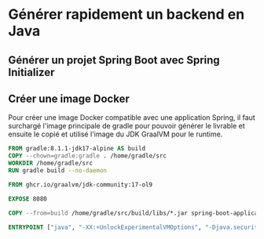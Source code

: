 # Générer rapidement un backend en Java

## Générer un projet Spring Boot avec Spring Initializer

## Créer une image Docker

Pour créer une image Docker compatible avec une application Spring, il faut surchargé l'image principale de gradle pour pouvoir générer le livrable et ensuite le copié et utilisé l'image du JDK GraalVM pour le runtime.

```dockerfile
FROM gradle:8.1.1-jdk17-alpine AS build
COPY --chown=gradle:gradle . /home/gradle/src
WORKDIR /home/gradle/src
RUN gradle build --no-daemon

FROM ghcr.io/graalvm/jdk-community:17-ol9

EXPOSE 8080

COPY --from=build /home/gradle/src/build/libs/*.jar spring-boot-application.jar

ENTRYPOINT ["java", "-XX:+UnlockExperimentalVMOptions", "-Djava.security.egd=file:/dev/./urandom","-jar","spring-boot-application.jar"]
```
